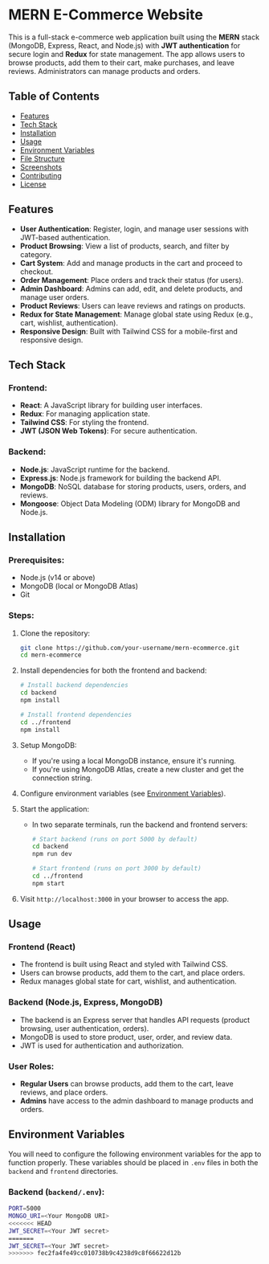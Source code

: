 # MERN E-Commerce Website

This is a full-stack e-commerce web application built using the **MERN** stack (MongoDB, Express, React, and Node.js) with **JWT authentication** for secure login and **Redux** for state management. The app allows users to browse products, add them to their cart, make purchases, and leave reviews. Administrators can manage products and orders.

## Table of Contents
- [Features](#features)
- [Tech Stack](#tech-stack)
- [Installation](#installation)
- [Usage](#usage)
- [Environment Variables](#environment-variables)
- [File Structure](#file-structure)
- [Screenshots](#screenshots)
- [Contributing](#contributing)
- [License](#license)

## Features

- **User Authentication**: Register, login, and manage user sessions with JWT-based authentication.
- **Product Browsing**: View a list of products, search, and filter by category.
- **Cart System**: Add and manage products in the cart and proceed to checkout.
- **Order Management**: Place orders and track their status (for users).
- **Admin Dashboard**: Admins can add, edit, and delete products, and manage user orders.
- **Product Reviews**: Users can leave reviews and ratings on products.
- **Redux for State Management**: Manage global state using Redux (e.g., cart, wishlist, authentication).
- **Responsive Design**: Built with Tailwind CSS for a mobile-first and responsive design.

## Tech Stack

### Frontend:
- **React**: A JavaScript library for building user interfaces.
- **Redux**: For managing application state.
- **Tailwind CSS**: For styling the frontend.
- **JWT (JSON Web Tokens)**: For secure authentication.

### Backend:
- **Node.js**: JavaScript runtime for the backend.
- **Express.js**: Node.js framework for building the backend API.
- **MongoDB**: NoSQL database for storing products, users, orders, and reviews.
- **Mongoose**: Object Data Modeling (ODM) library for MongoDB and Node.js.

## Installation

### Prerequisites:
- Node.js (v14 or above)
- MongoDB (local or MongoDB Atlas)
- Git

### Steps:

1. Clone the repository:
    ```bash
    git clone https://github.com/your-username/mern-ecommerce.git
    cd mern-ecommerce
    ```

2. Install dependencies for both the frontend and backend:
    ```bash
    # Install backend dependencies
    cd backend
    npm install

    # Install frontend dependencies
    cd ../frontend
    npm install
    ```

3. Setup MongoDB:
   - If you're using a local MongoDB instance, ensure it's running.
   - If you're using MongoDB Atlas, create a new cluster and get the connection string.

4. Configure environment variables (see [Environment Variables](#environment-variables)).

5. Start the application:

    - In two separate terminals, run the backend and frontend servers:
      ```bash
      # Start backend (runs on port 5000 by default)
      cd backend
      npm run dev

      # Start frontend (runs on port 3000 by default)
      cd ../frontend
      npm start
      ```

6. Visit `http://localhost:3000` in your browser to access the app.

## Usage

### Frontend (React)
- The frontend is built using React and styled with Tailwind CSS.
- Users can browse products, add them to the cart, and place orders.
- Redux manages global state for cart, wishlist, and authentication.
  
### Backend (Node.js, Express, MongoDB)
- The backend is an Express server that handles API requests (product browsing, user authentication, orders).
- MongoDB is used to store product, user, order, and review data.
- JWT is used for authentication and authorization.

### User Roles:
- **Regular Users** can browse products, add them to the cart, leave reviews, and place orders.
- **Admins** have access to the admin dashboard to manage products and orders.

## Environment Variables

You will need to configure the following environment variables for the app to function properly. These variables should be placed in `.env` files in both the `backend` and `frontend` directories.

### Backend (`backend/.env`):
```bash
PORT=5000
MONGO_URI=<Your MongoDB URI>
<<<<<<< HEAD
JWT_SECRET=<Your JWT secret>
=======
JWT_SECRET=<Your JWT secret>
>>>>>>> fec2fa4fe49cc010738b9c4238d9c8f66622d12b
